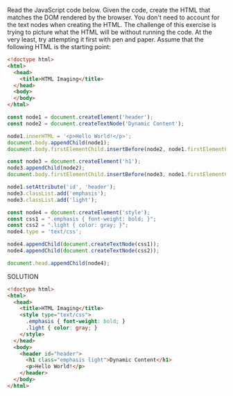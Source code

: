 Read the JavaScript code below. Given the code, create the HTML that matches the 
DOM rendered by the browser. You don't need to account for the text nodes when 
creating the HTML. The challenge of this exercise is trying to picture what the 
HTML will be without running the code. At the very least, try attempting it first 
with pen and paper. Assume that the following HTML is the starting point:

```html
<!doctype html>
<html>
  <head>
    <title>HTML Imaging</title>
  </head>
  <body>
  </body>
</html>
```

```javascript
const node1 = document.createElement('header');
const node2 = document.createTextNode('Dynamic Content');

node1.innerHTML = '<p>Hello World!</p>';
document.body.appendChild(node1);
document.body.firstElementChild.insertBefore(node2, node1.firstElementChild);

const node3 = document.createElement('h1');
node3.appendChild(node2);
document.body.firstElementChild.insertBefore(node3, node1.firstElementChild);

node1.setAttribute('id', 'header');
node3.classList.add('emphasis');
node3.classList.add('light');

const node4 = document.createElement('style');
const css1 = ".emphasis { font-weight: bold; }";
const css2 = ".light { color: gray; }";
node4.type = 'text/css';

node4.appendChild(document.createTextNode(css1));
node4.appendChild(document.createTextNode(css2));

document.head.appendChild(node4);
```

SOLUTION
```html
<!doctype html>
<html>
  <head>
    <title>HTML Imaging</title>
    <style type="text/css">
      .emphasis { font-weight: bold; }
      .light { color: gray; }
    </style>
  </head>
  <body>
    <header id="header">
      <h1 class="emphasis light">Dynamic Content</h1>
      <p>Hello World!</p>
    </header>
  </body>
</html>
```